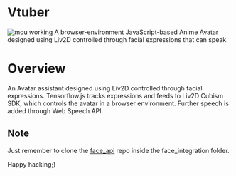# Vtuber
![mou working](https://github.com/Debasish-RS3655/Vtuber/assets/87827160/28eca3b6-7c99-466a-87b5-27d6f6edd5d1)
A browser-environment JavaScript-based Anime Avatar designed using Liv2D controlled through facial expressions that can speak.

# Overview
An Avatar assistant designed using Liv2D controlled through facial expressions. Tensorflow.js tracks
expressions and feeds to Liv2D Cubism SDK, which controls the avatar in a browser
environment. Further speech is added through Web Speech API. 

## Note
Just remember to clone the [face_api](https://github.com/justadudewhohacks/face-api.js.git) repo inside the face_integration folder. 

Happy hacking;)
